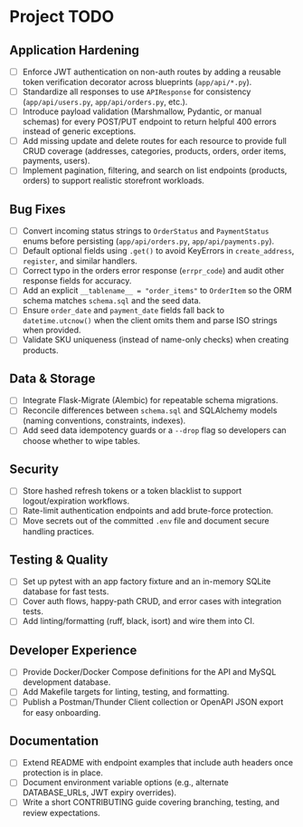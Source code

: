 # Project TODO

## Application Hardening
- [ ] Enforce JWT authentication on non-auth routes by adding a reusable token verification decorator across blueprints (`app/api/*.py`).
- [ ] Standardize all responses to use `APIResponse` for consistency (`app/api/users.py`, `app/api/orders.py`, etc.).
- [ ] Introduce payload validation (Marshmallow, Pydantic, or manual schemas) for every POST/PUT endpoint to return helpful 400 errors instead of generic exceptions.
- [ ] Add missing update and delete routes for each resource to provide full CRUD coverage (addresses, categories, products, orders, order items, payments, users).
- [ ] Implement pagination, filtering, and search on list endpoints (products, orders) to support realistic storefront workloads.

## Bug Fixes
- [ ] Convert incoming status strings to `OrderStatus` and `PaymentStatus` enums before persisting (`app/api/orders.py`, `app/api/payments.py`).
- [ ] Default optional fields using `.get()` to avoid KeyErrors in `create_address`, `register`, and similar handlers.
- [ ] Correct typo in the orders error response (`errpr_code`) and audit other response fields for accuracy.
- [ ] Add an explicit `__tablename__ = "order_items"` to `OrderItem` so the ORM schema matches `schema.sql` and the seed data.
- [ ] Ensure `order_date` and `payment_date` fields fall back to `datetime.utcnow()` when the client omits them and parse ISO strings when provided.
- [ ] Validate SKU uniqueness (instead of name-only checks) when creating products.

## Data & Storage
- [ ] Integrate Flask-Migrate (Alembic) for repeatable schema migrations.
- [ ] Reconcile differences between `schema.sql` and SQLAlchemy models (naming conventions, constraints, indexes).
- [ ] Add seed data idempotency guards or a `--drop` flag so developers can choose whether to wipe tables.

## Security
- [ ] Store hashed refresh tokens or a token blacklist to support logout/expiration workflows.
- [ ] Rate-limit authentication endpoints and add brute-force protection.
- [ ] Move secrets out of the committed `.env` file and document secure handling practices.

## Testing & Quality
- [ ] Set up pytest with an app factory fixture and an in-memory SQLite database for fast tests.
- [ ] Cover auth flows, happy-path CRUD, and error cases with integration tests.
- [ ] Add linting/formatting (ruff, black, isort) and wire them into CI.

## Developer Experience
- [ ] Provide Docker/Docker Compose definitions for the API and MySQL development database.
- [ ] Add Makefile targets for linting, testing, and formatting.
- [ ] Publish a Postman/Thunder Client collection or OpenAPI JSON export for easy onboarding.

## Documentation
- [ ] Extend README with endpoint examples that include auth headers once protection is in place.
- [ ] Document environment variable options (e.g., alternate DATABASE_URLs, JWT expiry overrides).
- [ ] Write a short CONTRIBUTING guide covering branching, testing, and review expectations.
